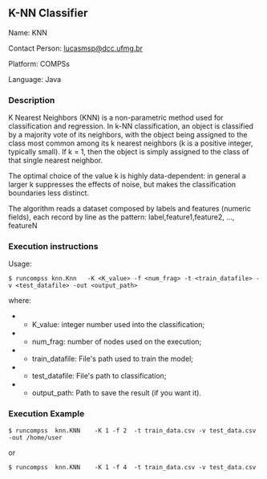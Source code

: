 ## K-NN Classifier

Name: KNN

Contact Person: lucasmsp@dcc.ufmg.br

Platform: COMPSs

Language: Java



### Description

K Nearest Neighbors (KNN) is a non-parametric method used for classification and regression. In k-NN classification, an object is classified by a majority vote of its neighbors, with the object being assigned to the class most common among its k nearest neighbors (k is a positive integer, typically small). If k = 1, then the object is simply assigned to the class of that single nearest neighbor.

The optimal choice of the value k is highly data-dependent: in general a larger k suppresses the effects of noise, but makes the classification boundaries less distinct.

The algorithm reads a dataset composed by labels and features (numeric fields), each record by line as the pattern: label,feature1,feature2, ..., featureN




### Execution instructions

Usage:

```$ runcompss knn.Knn   -K <K_value> -f <num_frag> -t <train_datafile> -v <test_datafile> -out <output_path>```



where:

* - K_value: integer number used into the classification;
* - num_frag:  number of nodes used on the execution;
* - train_datafile: File's path used to train the model;
* - test_datafile: File's path to classification;
* - output_path:  Path to save the result (if you want it).


### Execution Example

```$ runcompss 	knn.KNN    -K 1 -f 2  -t train_data.csv -v test_data.csv -out /home/user```

or

```$ runcompss 	knn.KNN    -K 1 -f 4  -t train_data.csv -v test_data.csv```


